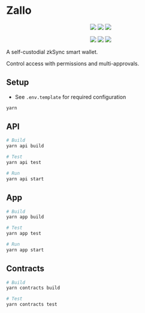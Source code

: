 # Zallo

<p align="center">
    <a href="https://www.gnu.org/licenses/agpl-3." alt="License">
        <img src="https://img.shields.io/badge/License-AGPL%20v3-blue.svg" /></a>
    <a href="https://github.com/badges/shields/pulse" alt="Activity">
        <img src="https://img.shields.io/github/commit-activity/m/zallo-labs/zallo" /></a>
    <a href="https://twitter.com/intent/follow?screen_name=ZalloWallet" alt="Follow on Twitter">
        <img src="https://img.shields.io/twitter/follow/ZalloWallet"></a>
</p>
<p align="center">
    <a href="https://api.zallo.io/health" alt="Uptime">
        <img src="https://img.shields.io/uptimerobot/ratio/m793729856-fc349467b2ead72b2b917ed2?label=Uptime" /></a>
    <a href="https://github.com/zallo-labs/zallo/actions/workflows/deployment.yaml?branch=main" alt="Deployment">
        <img src="https://github.com/zallo-labs/zallo/actions/workflows/deployment.yaml/badge.svg?branch=main" /></a>
    <a href="https://zallo.io" alt="Site">
        <img src="https://img.shields.io/netlify/f3543118-0495-4215-af87-4c77b5c55763?label=Site" /></a>
</p>

A self-custodial zkSync smart wallet.

Control access with permissions and multi-approvals.

## Setup

- See `.env.template` for required configuration

```bash
yarn
```

## API

```bash
# Build
yarn api build

# Test
yarn api test

# Run
yarn api start
```

## App

```bash
# Build
yarn app build

# Test
yarn app test

# Run
yarn app start
```

## Contracts

```bash
# Build
yarn contracts build

# Test
yarn contracts test
```
